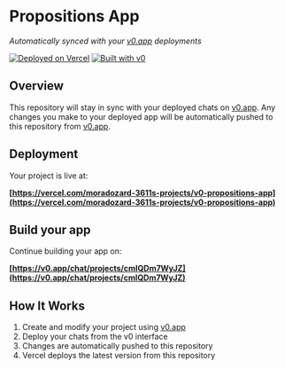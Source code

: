# Propositions App

*Automatically synced with your [v0.app](https://v0.app) deployments*

[![Deployed on Vercel](https://img.shields.io/badge/Deployed%20on-Vercel-black?style=for-the-badge&logo=vercel)](https://vercel.com/moradozard-3611s-projects/v0-propositions-app)
[![Built with v0](https://img.shields.io/badge/Built%20with-v0.app-black?style=for-the-badge)](https://v0.app/chat/projects/cmIQDm7WyJZ)

## Overview

This repository will stay in sync with your deployed chats on [v0.app](https://v0.app).
Any changes you make to your deployed app will be automatically pushed to this repository from [v0.app](https://v0.app).

## Deployment

Your project is live at:

**[https://vercel.com/moradozard-3611s-projects/v0-propositions-app](https://vercel.com/moradozard-3611s-projects/v0-propositions-app)**

## Build your app

Continue building your app on:

**[https://v0.app/chat/projects/cmIQDm7WyJZ](https://v0.app/chat/projects/cmIQDm7WyJZ)**

## How It Works

1. Create and modify your project using [v0.app](https://v0.app)
2. Deploy your chats from the v0 interface
3. Changes are automatically pushed to this repository
4. Vercel deploys the latest version from this repository
